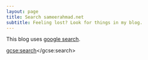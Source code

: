 ```yaml
---
layout: page
title: Search sameerahmad.net
subtitle: Feeling lost? Look for things in my blog.
---
```


This blog uses [google search](http://google.com/cse).

<script>
  (function() {
    var cx = '001198273035179235962:ab12qb3tvkz';
    var gcse = document.createElement('script');
    gcse.type = 'text/javascript';
    gcse.async = true;
    gcse.src = 'https://cse.google.com/cse.js?cx=' + cx;
    var s = document.getElementsByTagName('script')[0];
    s.parentNode.insertBefore(gcse, s);
  })();
</script>
<gcse:search></gcse:search>
